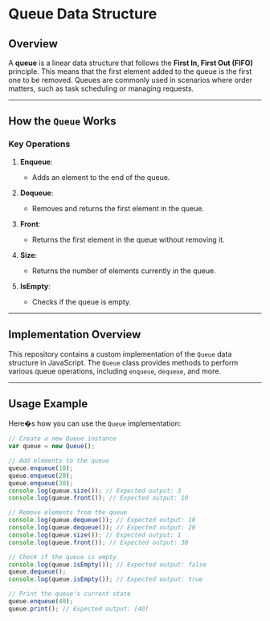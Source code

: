# Queue Data Structure

## Overview

A **queue** is a linear data structure that follows the **First In, First Out (FIFO)** principle. This means that the first element added to the queue is the first one to be removed. Queues are commonly used in scenarios where order matters, such as task scheduling or managing requests.

---

## How the `Queue` Works

### Key Operations

1. **Enqueue**:

   - Adds an element to the end of the queue.

2. **Dequeue**:

   - Removes and returns the first element in the queue.

3. **Front**:

   - Returns the first element in the queue without removing it.

4. **Size**:

   - Returns the number of elements currently in the queue.

5. **IsEmpty**:
   - Checks if the queue is empty.

---

## Implementation Overview

This repository contains a custom implementation of the `Queue` data structure in JavaScript. The `Queue` class provides methods to perform various queue operations, including `enqueue`, `dequeue`, and more.

---

## Usage Example

Here�s how you can use the `Queue` implementation:

```javascript
// Create a new Queue instance
var queue = new Queue();

// Add elements to the queue
queue.enqueue(10);
queue.enqueue(20);
queue.enqueue(30);
console.log(queue.size()); // Expected output: 3
console.log(queue.front()); // Expected output: 10

// Remove elements from the queue
console.log(queue.dequeue()); // Expected output: 10
console.log(queue.dequeue()); // Expected output: 20
console.log(queue.size()); // Expected output: 1
console.log(queue.front()); // Expected output: 30

// Check if the queue is empty
console.log(queue.isEmpty()); // Expected output: false
queue.dequeue();
console.log(queue.isEmpty()); // Expected output: true

// Print the queue's current state
queue.enqueue(40);
queue.print(); // Expected output: [40]
```
